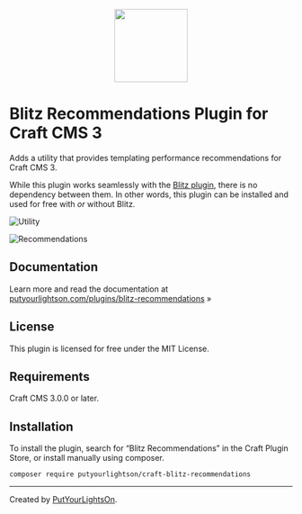 <p align="center"><img width="130" src="https://raw.githubusercontent.com/putyourlightson/craft-blitz-recommendations/v1/src/icon.svg"></p>

# Blitz Recommendations Plugin for Craft CMS 3

Adds a utility that provides templating performance recommendations for Craft CMS 3.

While this plugin works seamlessly with the [Blitz plugin](https://putyourlightson.com/plugins/blitz), there is no dependency between them. In other words, this plugin can be installed and used for free with _or_ without Blitz. 

![Utility](https://res.cloudinary.com/putyourlightson/image/fetch/f_auto,w_1536/https://putyourlightson.com/assets/images/plugins/blitz-recommendations-utility.png)

![Recommendations](https://res.cloudinary.com/putyourlightson/image/fetch/f_auto,w_768/https://putyourlightson.com/assets/images/plugins/blitz-recommendations.png)

## Documentation

Learn more and read the documentation at [putyourlightson.com/plugins/blitz-recommendations](https://putyourlightson.com/plugins/blitz-recommendations) »

## License

This plugin is licensed for free under the MIT License.

## Requirements

Craft CMS 3.0.0 or later.

## Installation

To install the plugin, search for “Blitz Recommendations” in the Craft Plugin Store, or install manually using composer.

```
composer require putyourlightson/craft-blitz-recommendations
```

---

Created by [PutYourLightsOn](https://putyourlightson.com/).
